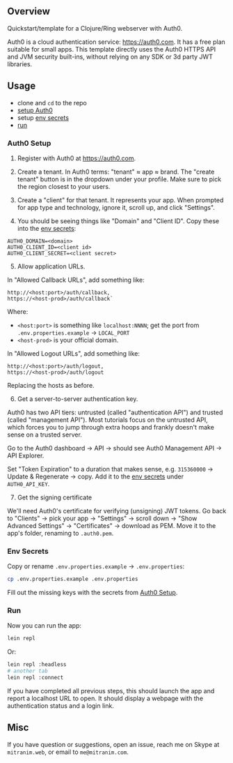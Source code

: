 ## Overview

Quickstart/template for a Clojure/Ring webserver with Auth0.

Auth0 is a cloud authentication service: https://auth0.com. It has a free plan suitable for small apps. This template directly uses the Auth0 HTTPS API and JVM security built-ins, without relying on any SDK or 3d party JWT libraries.


## Usage

  * clone and `cd` to the repo
  * [setup Auth0](#auth0-setup)
  * setup [env secrets](#env-secrets)
  * [run](#run)


### Auth0 Setup

1. Register with Auth0 at https://auth0.com.

2. Create a tenant. In Auth0 terms: "tenant" ≈ app ≈ brand. The "create tenant" button is in the dropdown under your profile. Make sure to pick the region closest to your users.

3. Create a "client" for that tenant. It represents your app. When prompted for app type and technology, ignore it, scroll up, and click "Settings".

4. You should be seeing things like "Domain" and "Client ID". Copy these into the [env secrets](#env-secrets):

```properties
AUTH0_DOMAIN=<domain>
AUTH0_CLIENT_ID=<client id>
AUTH0_CLIENT_SECRET=<client secret>
```

5. Allow application URLs.

In "Allowed Callback URLs", add something like:

```
http://<host:port>/auth/callback,
https://<host-prod>/auth/callback`
```

Where:
  * `<host:port>` is something like `localhost:NNNN`; get the port from
    `.env.properties.example` → `LOCAL_PORT`
  * `<host-prod>` is your official domain.

In "Allowed Logout URLs", add something like:

```
http://<host:port>/auth/logout,
https://<host-prod>/auth/logout
```

Replacing the hosts as before.

6. Get a server-to-server authentication key.

Auth0 has two API tiers: untrusted (called "authentication API") and trusted (called "management API"). Most tutorials focus on the untrusted API, which forces you to jump through extra hoops and frankly doesn't make sense on a trusted server.

Go to the Auth0 dashboard → API → should see Auth0 Management API → API Explorer.

Set "Token Expiration" to a duration that makes sense, e.g. `315360000` → Update & Regenerate → copy. Add it to the [env secrets](#env-secrets) under `AUTH0_API_KEY`.

7. Get the signing certificate

We'll need Auth0's certificate for verifying (unsigning) JWT tokens. Go back to "Clients" → pick your app → "Settings" → scroll down → "Show Advanced Settings" → "Certificates" → download as PEM. Move it to the app's folder, renaming to `.auth0.pem`.


### Env Secrets

Copy or rename `.env.properties.example` → `.env.properties`:

```sh
cp .env.properties.example .env.properties
```

Fill out the missing keys with the secrets from [Auth0 Setup](#auth0-setup).


### Run

Now you can run the app:

```sh
lein repl
```

Or:

```sh
lein repl :headless
# another tab
lein repl :connect
```

If you have completed all previous steps, this should launch the app and report a localhost URL to open. It should display a webpage with the authentication status and a login link.


## Misc

If you have question or suggestions, open an issue, reach me on Skype at `mitranim.web`, or email to `me@mitranim.com`.
